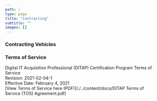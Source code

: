 ```yaml
---
path: /
type: page
title: "Contracting"
subtitle: ""
images: []
---
```


### Contracting Vehicles

### Terms of Service
Digital IT Acquisition Professional (DITAP) Certification Program Terms of Service  
Revision: 2021-02-04-1  
Effective Date: February 4, 2021  
[View Terms of Service here (PDF)](./../content/docs/DITAP Terms of Service (TOS) Agreement.pdf)
